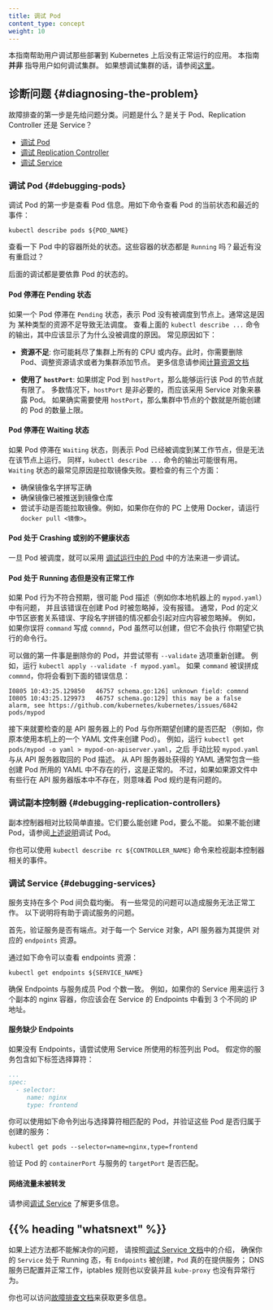 ```yaml
---
title: 调试 Pod
content_type: concept
weight: 10
---
```


<!-- 
reviewers:
- mikedanese
- thockin
title: Debug Pods
content_type: concept
weight: 10
-->

<!-- overview -->

<!--
This guide is to help users debug applications that are deployed into Kubernetes and not behaving correctly.
This is *not* a guide for people who want to debug their cluster.  For that you should check out
[this guide](/docs/tasks/debug/debug-cluster).
-->

本指南帮助用户调试那些部署到 Kubernetes 上后没有正常运行的应用。
本指南 **并非** 指导用户如何调试集群。
如果想调试集群的话，请参阅[这里](/zh-cn/docs/tasks/debug/debug-cluster)。


<!-- body -->

<!--
## Diagnosing the problem

The first step in troubleshooting is triage.  What is the problem?  Is it your Pods, your Replication Controller or
your Service?

   * [Debugging Pods](#debugging-pods)
   * [Debugging Replication Controllers](#debugging-replication-controllers)
   * [Debugging Services](#debugging-services)
-->
## 诊断问题   {#diagnosing-the-problem}

故障排查的第一步是先给问题分类。问题是什么？是关于 Pod、Replication Controller 还是 Service？

* [调试 Pod](#debugging-pods)
* [调试 Replication Controller](#debugging-replication-controllers)
* [调试 Service](#debugging-services)

<!--
### Debugging Pods

The first step in debugging a Pod is taking a look at it.  Check the current state of the Pod and recent events with the following command:
-->
### 调试 Pod   {#debugging-pods}

调试 Pod 的第一步是查看 Pod 信息。用如下命令查看 Pod 的当前状态和最近的事件：

```shell
kubectl describe pods ${POD_NAME}
```

<!--
Look at the state of the containers in the pod.  Are they all `Running`?  Have there been recent restarts?

Continue debugging depending on the state of the pods.
-->
查看一下 Pod 中的容器所处的状态。这些容器的状态都是 `Running` 吗？最近有没有重启过？

后面的调试都是要依靠 Pod 的状态的。

<!--
#### My pod stays pending

If a Pod is stuck in `Pending` it means that it can not be scheduled onto a node.  Generally this is because
there are insufficient resources of one type or another that prevent scheduling.  Look at the output of the
`kubectl describe ...` command above.  There should be messages from the scheduler about why it can not schedule
your pod.  Reasons include:
-->
#### Pod 停滞在 Pending 状态

如果一个 Pod 停滞在 `Pending` 状态，表示 Pod 没有被调度到节点上。通常这是因为
某种类型的资源不足导致无法调度。
查看上面的 `kubectl describe ...` 命令的输出，其中应该显示了为什么没被调度的原因。
常见原因如下：

<!--
* **You don't have enough resources**:  You may have exhausted the supply of CPU or Memory in your cluster, in this case
you need to delete Pods, adjust resource requests, or add new nodes to your cluster. See
[Compute Resources document](/docs/concepts/configuration/manage-resources-containers/) for more information.

* **You are using `hostPort`**:  When you bind a Pod to a `hostPort` there are a limited number of places that pod can be
scheduled.  In most cases, `hostPort` is unnecessary, try using a Service object to expose your Pod.  If you do require
`hostPort` then you can only schedule as many Pods as there are nodes in your Kubernetes cluster.
-->
* **资源不足**:
  你可能耗尽了集群上所有的 CPU 或内存。此时，你需要删除 Pod、调整资源请求或者为集群添加节点。
  更多信息请参阅[计算资源文档](/zh-cn/docs/concepts/configuration/manage-resources-containers/)

* **使用了 `hostPort`**:
  如果绑定 Pod 到 `hostPort`，那么能够运行该 Pod 的节点就有限了。
  多数情况下，`hostPort` 是非必要的，而应该采用 Service 对象来暴露 Pod。
  如果确实需要使用 `hostPort`，那么集群中节点的个数就是所能创建的 Pod
  的数量上限。

<!--
#### My pod stays waiting

If a Pod is stuck in the `Waiting` state, then it has been scheduled to a worker node, but it can't run on that machine.
Again, the information from `kubectl describe ...` should be informative.  The most common cause of `Waiting` pods is a failure to pull the image.  There are three things to check:

* Make sure that you have the name of the image correct.
* Have you pushed the image to the registry?
* Try to manually pull the image to see if the image can be pulled. For example,
  if you use Docker on your PC, run `docker pull <image>`.
-->
#### Pod 停滞在 Waiting 状态

如果 Pod 停滞在 `Waiting` 状态，则表示 Pod 已经被调度到某工作节点，但是无法在该节点上运行。
同样，`kubectl describe ...` 命令的输出可能很有用。
`Waiting` 状态的最常见原因是拉取镜像失败。要检查的有三个方面：

* 确保镜像名字拼写正确
* 确保镜像已被推送到镜像仓库
* 尝试手动是否能拉取镜像。例如，如果你在你的 PC 上使用 Docker，请运行 `docker pull <镜像>`。

<!--
#### My pod is crashing or otherwise unhealthy

Once your pod has been scheduled, the methods described in [Debug Running Pods](
/docs/tasks/debug/debug-application/debug-running-pod/) are available for debugging.
-->
#### Pod 处于 Crashing 或别的不健康状态

一旦 Pod 被调度，就可以采用
[调试运行中的 Pod](/zh-cn/docs/tasks/debug/debug-application/debug-running-pod/)
中的方法来进一步调试。

<!--
#### My pod is running but not doing what I told it to do

If your pod is not behaving as you expected, it may be that there was an error in your
pod description (e.g. `mypod.yaml` file on your local machine), and that the error
was silently ignored when you created the pod.  Often a section of the pod description
is nested incorrectly, or a key name is typed incorrectly, and so the key is ignored.
For example, if you misspelled `command` as `commnd` then the pod will be created but
will not use the command line you intended it to use.
-->
#### Pod 处于 Running 态但是没有正常工作

如果 Pod 行为不符合预期，很可能 Pod 描述（例如你本地机器上的 `mypod.yaml`）中有问题，
并且该错误在创建 Pod 时被忽略掉，没有报错。
通常，Pod 的定义中节区嵌套关系错误、字段名字拼错的情况都会引起对应内容被忽略掉。
例如，如果你误将 `command` 写成 `commnd`，Pod 虽然可以创建，但它不会执行
你期望它执行的命令行。

<!--
The first thing to do is to delete your pod and try creating it again with the `--validate` option.
For example, run `kubectl apply --validate -f mypod.yaml`.
If you misspelled `command` as `commnd` then will give an error like this:
-->
可以做的第一件事是删除你的 Pod，并尝试带有 `--validate` 选项重新创建。
例如，运行 `kubectl apply --validate -f mypod.yaml`。
如果 `command`  被误拼成 `commnd`，你将会看到下面的错误信息：

```
I0805 10:43:25.129850   46757 schema.go:126] unknown field: commnd
I0805 10:43:25.129973   46757 schema.go:129] this may be a false alarm, see https://github.com/kubernetes/kubernetes/issues/6842
pods/mypod
```

<!-- TODO: Now that #11914 is merged, this advice may need to be updated -->

<!--
The next thing to check is whether the pod on the apiserver
matches the pod you meant to create (e.g. in a yaml file on your local machine).
For example, run `kubectl get pods/mypod -o yaml > mypod-on-apiserver.yaml` and then
manually compare the original pod description, `mypod.yaml` with the one you got
back from apiserver, `mypod-on-apiserver.yaml`.  There will typically be some
lines on the "apiserver" version that are not on the original version.  This is
expected.  However, if there are lines on the original that are not on the apiserver
version, then this may indicate a problem with your pod spec.
-->
接下来就要检查的是 API 服务器上的 Pod 与你所期望创建的是否匹配
（例如，你原本使用本机上的一个 YAML 文件来创建 Pod）。
例如，运行 `kubectl get pods/mypod -o yaml > mypod-on-apiserver.yaml`，之后
手动比较 `mypod.yaml` 与从 API 服务器取回的 Pod 描述。
从 API 服务器处获得的 YAML 通常包含一些创建 Pod 所用的 YAML 中不存在的行，这是正常的。
不过，如果如果源文件中有些行在 API 服务器版本中不存在，则意味着
Pod 规约是有问题的。

<!--
### Debugging Replication Controllers

Replication controllers are fairly straightforward.  They can either create Pods or they can't.  If they can't
create pods, then please refer to the [instructions above](#debugging-pods) to debug your pods.

You can also use `kubectl describe rc ${CONTROLLER_NAME}` to introspect events related to the replication
controller.
-->
### 调试副本控制器  {#debugging-replication-controllers}

副本控制器相对比较简单直接。它们要么能创建 Pod，要么不能。
如果不能创建 Pod，请参阅[上述说明](#debugging-pods)调试 Pod。

你也可以使用 `kubectl describe rc ${CONTROLLER_NAME}` 命令来检视副本控制器相关的事件。

<!--
### Debugging Services

Services provide load balancing across a set of pods.  There are several common problems that can make Services
not work properly.  The following instructions should help debug Service problems.

First, verify that there are endpoints for the service. For every Service object, the apiserver makes an `endpoints` resource available.

You can view this resource with:
-->
### 调试 Service   {#debugging-services}

服务支持在多个 Pod 间负载均衡。
有一些常见的问题可以造成服务无法正常工作。
以下说明将有助于调试服务的问题。

首先，验证服务是否有端点。对于每一个 Service 对象，API 服务器为其提供
对应的 `endpoints` 资源。

通过如下命令可以查看 endpoints 资源：

```shell
kubectl get endpoints ${SERVICE_NAME}
```

<!--
Make sure that the endpoints match up with the number of pods that you expect to be members of your service.
For example, if your Service is for an nginx container with 3 replicas, you would expect to see three different
IP addresses in the Service's endpoints.
-->
确保 Endpoints 与服务成员 Pod 个数一致。
例如，如果你的 Service 用来运行 3 个副本的 nginx 容器，你应该会在 Service 的 Endpoints
中看到 3 个不同的 IP 地址。

<!--
#### My service is missing endpoints

If you are missing endpoints, try listing pods using the labels that Service uses.  Imagine that you have
a Service where the labels are:
-->
#### 服务缺少 Endpoints

如果没有 Endpoints，请尝试使用 Service 所使用的标签列出 Pod。
假定你的服务包含如下标签选择算符：

```yaml
...
spec:
  - selector:
     name: nginx
     type: frontend
```

<!--
You can use:
```shell
kubectl get pods --selector=name=nginx,type=frontend
```

to list pods that match this selector.  Verify that the list matches the Pods that you expect to provide your Service.
-->

你可以使用如下命令列出与选择算符相匹配的 Pod，并验证这些 Pod 是否归属于创建的服务：

```shell
kubectl get pods --selector=name=nginx,type=frontend
```

<!--
Verify that the pod's `containerPort` matches up with the Service's `targetPort`
-->
验证 Pod 的 `containerPort` 与服务的 `targetPort` 是否匹配。

<!--
#### Network traffic is not forwarded

Please see [debugging service](/docs/tasks/debug/debug-applications/debug-service/) for more information.
-->
#### 网络流量未被转发

请参阅[调试 Service](/zh-cn/docs/tasks/debug/debug-applications/debug-service/) 了解更多信息。

## {{% heading "whatsnext" %}}

<!--
If none of the above solves your problem, follow the instructions in
[Debugging Service document](/docs/tasks/debug/debug-applications/debug-service/)
to make sure that your `Service` is running, has `Endpoints`, and your `Pods` are
actually serving; you have DNS working, iptables rules installed, and kube-proxy
does not seem to be misbehaving.

You may also visit [troubleshooting document](/docs/tasks/debug/overview/) for more information.
-->
如果上述方法都不能解决你的问题，
请按照[调试 Service 文档](/zh-cn/docs/tasks/debug/debug-applications/debug-service/)中的介绍，
确保你的 `Service` 处于 Running 态，有 `Endpoints` 被创建，`Pod` 真的在提供服务；
DNS 服务已配置并正常工作，iptables 规则也以安装并且 `kube-proxy` 也没有异常行为。

你也可以访问[故障排查文档](/zh-cn/docs/tasks/debug/overview/)来获取更多信息。
